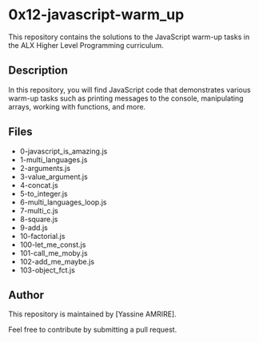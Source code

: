 # 0x12-javascript-warm_up

This repository contains the solutions to the JavaScript warm-up tasks in the ALX Higher Level Programming curriculum.

## Description

In this repository, you will find JavaScript code that demonstrates various warm-up tasks such as printing messages to the console, manipulating arrays, working with functions, and more.

## Files

- 0-javascript_is_amazing.js
- 1-multi_languages.js
- 2-arguments.js
- 3-value_argument.js
- 4-concat.js
- 5-to_integer.js
- 6-multi_languages_loop.js
- 7-multi_c.js
- 8-square.js
- 9-add.js
- 10-factorial.js
- 100-let_me_const.js
- 101-call_me_moby.js
- 102-add_me_maybe.js
- 103-object_fct.js

## Author

This repository is maintained by [Yassine AMRIRE].

Feel free to contribute by submitting a pull request.
